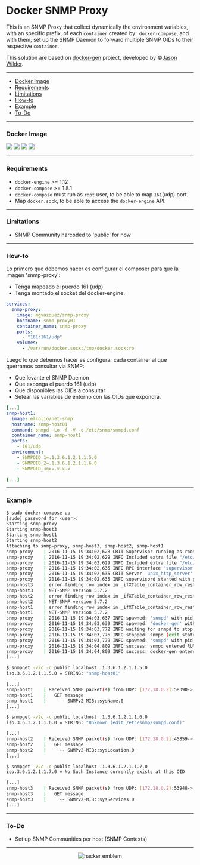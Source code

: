 # Docker SNMP Proxy

This is an SNMP Proxy that collect dynamically the environment variables, with an specific prefix, of each `container` created by ` docker-compose`, and with them, set up the SNMP Daemon to forward multiple SNMP OIDs to their respective `container`.

This solution are based on [docker-gen](https://github.com/jwilder/docker-gen) project, developed by &copy;[Jason Wilder](https://github.com/jwilder).

---

* [Docker Image](#docker-image)
* [Requirements](#requirements)
* [Limitations](#limitations)
* [How-to](#how-to)
* [Example](#example)
* [To-Do](#to-do)

---

### Docker Image

[![](https://images.microbadger.com/badges/version/mgvazquez/snmp-proxy.svg)](https://microbadger.com/images/mgvazquez/snmp-proxy "Get your own version badge on microbadger.com") [![](https://images.microbadger.com/badges/image/mgvazquez/snmp-proxy.svg)](https://microbadger.com/images/mgvazquez/snmp-proxy "Get your own image badge on microbadger.com") [![](https://images.microbadger.com/badges/commit/mgvazquez/snmp-proxy.svg)](https://microbadger.com/images/mgvazquez/snmp-proxy "Get your own version badge on microbadger.com") [![](https://images.microbadger.com/badges/license/mgvazquez/snmp-proxy.svg)](https://microbadger.com/images/mgvazquez/snmp-proxy "Get your own license badge on microbadger.com")

---

### Requirements
* `docker-engine` >= 1.12
* `docker-compose` >= 1.8.1
* `docker-compose` must run as `root` user, to be able to map `161`(udp) port.
* Map `docker.sock`, to be able to access the `docker-engine` API.

---

### Limitations
* SNMP Community harcoded to 'public' for now

---

### How-to

Lo primero que debemos hacer es configurar el composer para que la imagen 'snmp-proxy':

* Tenga mapeado el puerdo 161 (udp)
* Tenga montado el socket del docker-engine.

```yaml
services:
  snmp-proxy:
    image: mgvazquez/snmp-proxy
    hostname: snmp-proxy01
    container_name: snmp-proxy
    ports:
      - "161:161/udp"
    volumes:
      - /var/run/docker.sock:/tmp/docker.sock:ro
```

Luego lo que debemos hacer es configurar cada container al que querramos consultar via SNMP:

* Que levante el SNMP Daemon
* Que exponga el puerdo 161 (udp)
* Que disponibles las OIDs a consultar
* Setear las variables de entorno con las OIDs que expondrá.

```yaml
[...]
snmp-host1:
  image: elcolio/net-snmp
  hostname: snmp-host01
  command: snmpd -Lo -f -V -c /etc/snmp/snmpd.conf
  container_name: snmp-host1
  ports:
    - 161/udp
  environment:
    - SNMPOID_1=.1.3.6.1.2.1.1.5.0
    - SNMPOID_2=.1.3.6.1.2.1.1.6.0
    - SNMPOID_<n>=.x.x.x

[...]
```

---

### Example

```bash
$ sudo docker-compose up
[sudo] password for <user>:
Starting snmp-proxy
Starting snmp-host3
Starting snmp-host1
Starting snmp-host2
Attaching to snmp-proxy, snmp-host3, snmp-host2, snmp-host1
snmp-proxy    | 2016-11-15 19:34:02,628 CRIT Supervisor running as root (no user in config file)
snmp-proxy    | 2016-11-15 19:34:02,629 INFO Included extra file "/etc/supervisord.d/docker-gen.conf" during parsing
snmp-proxy    | 2016-11-15 19:34:02,629 INFO Included extra file "/etc/supervisord.d/snmpd.conf" during parsing
snmp-proxy    | 2016-11-15 19:34:02,635 INFO RPC interface 'supervisor' initialized
snmp-proxy    | 2016-11-15 19:34:02,635 CRIT Server 'unix_http_server' running without any HTTP authentication checking
snmp-proxy    | 2016-11-15 19:34:02,635 INFO supervisord started with pid 1
snmp-host3    | error finding row index in _ifXTable_container_row_restore
snmp-host3    | NET-SNMP version 5.7.2
snmp-host2    | error finding row index in _ifXTable_container_row_restore
snmp-host2    | NET-SNMP version 5.7.2
snmp-host1    | error finding row index in _ifXTable_container_row_restore
snmp-host1    | NET-SNMP version 5.7.2
snmp-proxy    | 2016-11-15 19:34:03,637 INFO spawned: 'snmpd' with pid 17
snmp-proxy    | 2016-11-15 19:34:03,639 INFO spawned: 'docker-gen' with pid 18
snmp-proxy    | 2016-11-15 19:34:03,772 INFO waiting for snmpd to stop
snmp-proxy    | 2016-11-15 19:34:03,776 INFO stopped: snmpd (exit status 0)
snmp-proxy    | 2016-11-15 19:34:03,779 INFO spawned: 'snmpd' with pid 27
snmp-proxy    | 2016-11-15 19:34:04,809 INFO success: snmpd entered RUNNING state, process has stayed up for > than 1 seconds (startsecs)
snmp-proxy    | 2016-11-15 19:34:04,809 INFO success: docker-gen entered RUNNING state, process has stayed up for > than 1 seconds (startsecs)
[...]
```
```bash
$ snmpget -v2c -c public localhost .1.3.6.1.2.1.1.5.0
iso.3.6.1.2.1.1.5.0 = STRING: "snmp-host01"
```
```bash
[...]
snmp-host1    | Received SNMP packet(s) from UDP: [172.18.0.2]:58390->[172.18.0.3]:161
snmp-host1    |   GET message
snmp-host1    |     -- SNMPv2-MIB::sysName.0
[...]
```
```bash
$ snmpget -v2c -c public localhost .1.3.6.1.2.1.1.6.0
iso.3.6.1.2.1.1.6.0 = STRING: "Unknown (edit /etc/snmp/snmpd.conf)"
```
```bash
[...]
snmp-host2    | Received SNMP packet(s) from UDP: [172.18.0.2]:45859->[172.18.0.5]:161
snmp-host2    |   GET message
snmp-host2    |     -- SNMPv2-MIB::sysLocation.0
[...]
```
```bash
$ snmpget -v2c -c public localhost .1.3.6.1.2.1.1.7.0
iso.3.6.1.2.1.1.7.0 = No Such Instance currently exists at this OID

```
```bash
[...]
snmp-host3    | Received SNMP packet(s) from UDP: [172.18.0.2]:53948->[172.18.0.4]:161
snmp-host3    |   GET message
snmp-host3    |     -- SNMPv2-MIB::sysServices.0
[...]
```
---

### To-Do
* Set up SNMP Communities per host (SNMP Contexts)

---

<p align="center"><img src="http://www.catb.org/hacker-emblem/glider.png" alt="hacker emblem"></p>

